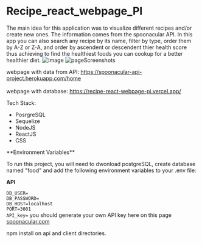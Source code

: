 # Recipe_react_webpage_PI
The main idea for this application was to visualize different recipes and/or create new ones.
The information comes from the spoonacular API.
In this app you can also search any recipe by its name, filter by type, order them by A-Z or Z-A, and order by ascendent or descendent thier health score thus achieving to find the healthiest foods you can cookup for a better healthier diet.
![image](https://user-images.githubusercontent.com/97799318/188192571-dc0ed7b4-41bc-446a-b1aa-60d492b054c4.png)
![pageScreenshots](https://user-images.githubusercontent.com/97799318/194932920-fb92a0e5-c827-4b05-b8b7-1f654c962d85.png)

webpage with data from API:
https://spoonacular-api-project.herokuapp.com/home
<br>
<br>
webpage with database:
https://recipe-react-webpage-pi.vercel.app/

Tech Stack:
<ul>
<li>PosrgreSQL</li>
<li>Sequelize</li>
<li>NodeJS</li>
<li>ReactJS</li>
<li>CSS</li>
</ul>
**Environment Variables**

To run this project, you will need to dwonload postgreSQL, create database named "food" and add the following environment variables to your .env file:

**API**

`DB_USER=`
<br>
`DB_PASSWORD=`
<br>
`DB_HOST=localhost`
<br>
`PORT=3001`
<br>
`API_key=` you should generate your own API key here on this page <a href="https://spoonacular.com/food-api">spoonacular.com</a>

npm install on api and client directories.

